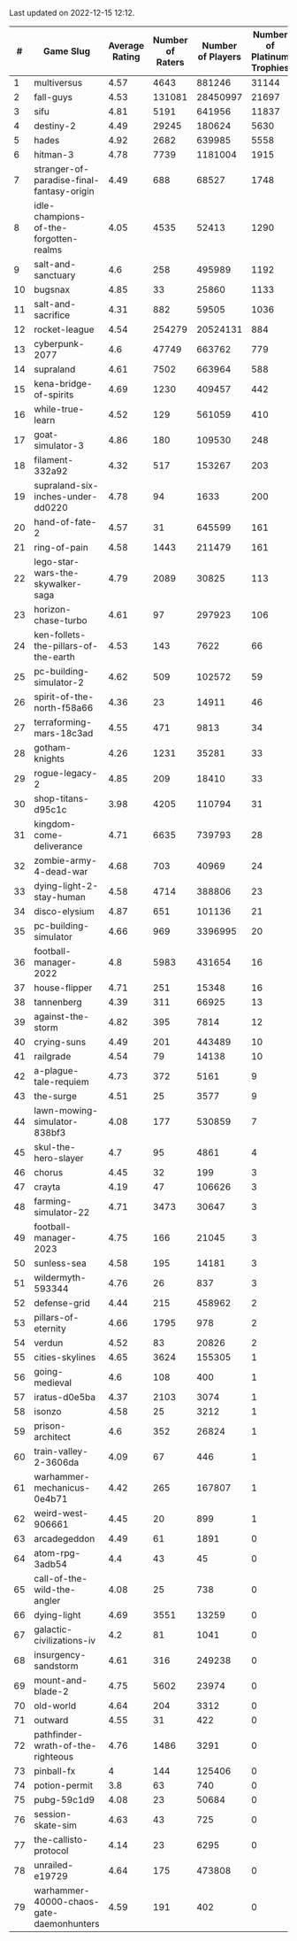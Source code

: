 Last updated on 2022-12-15 12:12.


|#|Game Slug|Average Rating|Number of Raters|Number of Players|Number of Platinum Trophies|Max Rarity (%)|
|---|---|---|---|---|---|---|
|1|multiversus|4.57|4643|881246|31144|77|
|2|fall-guys|4.53|131081|28450997|21697|6|
|3|sifu|4.81|5191|641956|11837|96|
|4|destiny-2|4.49|29245|180624|5630|95|
|5|hades|4.92|2682|639985|5558|89|
|6|hitman-3|4.78|7739|1181004|1915|48|
|7|stranger-of-paradise-final-fantasy-origin|4.49|688|68527|1748|98|
|8|idle-champions-of-the-forgotten-realms|4.05|4535|52413|1290|8|
|9|salt-and-sanctuary|4.6|258|495989|1192|83|
|10|bugsnax|4.85|33|25860|1133|97|
|11|salt-and-sacrifice|4.31|882|59505|1036|91|
|12|rocket-league|4.54|254279|20524131|884|76|
|13|cyberpunk-2077|4.6|47749|663762|779|63|
|14|supraland|4.61|7502|663964|588|99|
|15|kena-bridge-of-spirits|4.69|1230|409457|442|94|
|16|while-true-learn|4.52|129|561059|410|93|
|17|goat-simulator-3|4.86|180|109530|248|91|
|18|filament-332a92|4.32|517|153267|203|93|
|19|supraland-six-inches-under-dd0220|4.78|94|1633|200|99|
|20|hand-of-fate-2|4.57|31|645599|161|72|
|21|ring-of-pain|4.58|1443|211479|161|96|
|22|lego-star-wars-the-skywalker-saga|4.79|2089|30825|113|98|
|23|horizon-chase-turbo|4.61|97|297923|106|84|
|24|ken-follets-the-pillars-of-the-earth|4.53|143|7622|66|47|
|25|pc-building-simulator-2|4.62|509|102572|59|75|
|26|spirit-of-the-north-f58a66|4.36|23|14911|46|63|
|27|terraforming-mars-18c3ad|4.55|471|9813|34|54|
|28|gotham-knights|4.26|1231|35281|33|4|
|29|rogue-legacy-2|4.85|209|18410|33|1|
|30|shop-titans-d95c1c|3.98|4205|110794|31|98|
|31|kingdom-come-deliverance|4.71|6635|739793|28|30|
|32|zombie-army-4-dead-war|4.68|703|40969|24|67|
|33|dying-light-2-stay-human|4.58|4714|388806|23|2|
|34|disco-elysium|4.87|651|101136|21|28|
|35|pc-building-simulator|4.66|969|3396995|20|48|
|36|football-manager-2022|4.8|5983|431654|16|49|
|37|house-flipper|4.71|251|15348|16|93|
|38|tannenberg|4.39|311|66925|13|87|
|39|against-the-storm|4.82|395|7814|12|32|
|40|crying-suns|4.49|201|443489|10|65|
|41|railgrade|4.54|79|14138|10|98|
|42|a-plague-tale-requiem|4.73|372|5161|9|92|
|43|the-surge|4.51|25|3577|9|94|
|44|lawn-mowing-simulator-838bf3|4.08|177|530859|7|87|
|45|skul-the-hero-slayer|4.7|95|4861|4|96|
|46|chorus|4.45|32|199|3|86|
|47|crayta|4.19|47|106626|3|23|
|48|farming-simulator-22|4.71|3473|30647|3|79|
|49|football-manager-2023|4.75|166|21045|3|80|
|50|sunless-sea|4.58|195|14181|3|37|
|51|wildermyth-593344|4.76|26|837|3|8|
|52|defense-grid|4.44|215|458962|2|80|
|53|pillars-of-eternity|4.66|1795|978|2|80|
|54|verdun|4.52|83|20826|2|74|
|55|cities-skylines|4.65|3624|155305|1|73|
|56|going-medieval|4.6|108|400|1|75|
|57|iratus-d0e5ba|4.37|2103|3074|1|87|
|58|isonzo|4.58|25|3212|1|60|
|59|prison-architect|4.6|352|26824|1|34|
|60|train-valley-2-3606da|4.09|67|446|1|89|
|61|warhammer-mechanicus-0e4b71|4.42|265|167807|1|25|
|62|weird-west-906661|4.45|20|899|1|82|
|63|arcadegeddon|4.49|61|1891|0|92|
|64|atom-rpg-3adb54|4.4|43|45|0|100|
|65|call-of-the-wild-the-angler|4.08|25|738|0|0.9|
|66|dying-light|4.69|3551|13259|0|97|
|67|galactic-civilizations-iv|4.2|81|1041|0|84|
|68|insurgency-sandstorm|4.61|316|249238|0|6|
|69|mount-and-blade-2|4.75|5602|23974|0|13|
|70|old-world|4.64|204|3312|0|85|
|71|outward|4.55|31|422|0|76|
|72|pathfinder-wrath-of-the-righteous|4.76|1486|3291|0|45|
|73|pinball-fx|4|144|125406|0|86|
|74|potion-permit|3.8|63|740|0|98|
|75|pubg-59c1d9|4.08|23|50684|0|71|
|76|session-skate-sim|4.63|43|725|0|27|
|77|the-callisto-protocol|4.14|23|6295|0|94|
|78|unrailed-e19729|4.64|175|473808|0|5|
|79|warhammer-40000-chaos-gate-daemonhunters|4.59|191|402|0|29|
